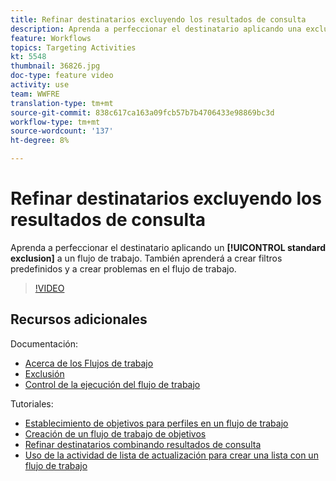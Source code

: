 ```yaml
---
title: Refinar destinatarios excluyendo los resultados de consulta
description: Aprenda a perfeccionar el destinatario aplicando una exclusión estándar a un flujo de trabajo. También aprenderá a crear filtros predefinidos y a crear problemas en el flujo de trabajo.
feature: Workflows
topics: Targeting Activities
kt: 5548
thumbnail: 36826.jpg
doc-type: feature video
activity: use
team: WWFRE
translation-type: tm+mt
source-git-commit: 838c617ca163a09fcb57b7b4706433e98869bc3d
workflow-type: tm+mt
source-wordcount: '137'
ht-degree: 8%

---
```



# Refinar destinatarios excluyendo los resultados de consulta

Aprenda a perfeccionar el destinatario aplicando un **[!UICONTROL standard exclusion]** a un flujo de trabajo. También aprenderá a crear filtros predefinidos y a crear problemas en el flujo de trabajo.

>[!VIDEO](https://video.tv.adobe.com/v/36826?quality=12)

## Recursos adicionales

Documentación:

* [Acerca de los Flujos de trabajo](https://docs.adobe.com/content/help/en/campaign-classic/using/automating-with-workflows/introduction/about-workflows.html)
* [Exclusión](https://docs.adobe.com/content/help/en/campaign-classic/using/automating-with-workflows/targeting-activities/exclusion.html)
* [Control de la ejecución del flujo de trabajo](https://docs.adobe.com/content/help/en/campaign-classic/using/automating-with-workflows/monitoring-workflows/monitoring-workflow-execution.html)

Tutoriales:

* [Establecimiento de objetivos para perfiles en un flujo de trabajo](/help/getting-started/targeting-profiles-in-a-workflow.md)
* [Creación de un flujo de trabajo de objetivos](/help/automating-with-workflows/creating-a-targeting-workflow.md)
* [Refinar destinatarios combinando resultados de consulta](/help/automating-with-workflows/refining-targets-by-combining-query-results.md)
* [Uso de la actividad de lista de actualización para crear una lista con un flujo de trabajo](/help/automating-with-workflows/using-the-update-list-activity.md)

